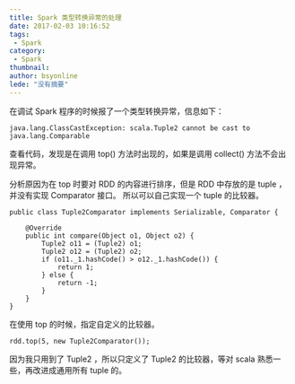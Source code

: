 ```yaml
---
title: Spark 类型转换异常的处理
date: 2017-02-03 10:16:52
tags:
 - Spark
category: 
 - Spark
thumbnail: 
author: bsyonline
lede: "没有摘要"
---
```


在调试 Spark 程序的时候报了一个类型转换异常，信息如下：
```
java.lang.ClassCastException: scala.Tuple2 cannot be cast to java.lang.Comparable
```

<!-- more -->
查看代码，发现是在调用 top() 方法时出现的，如果是调用 collect() 方法不会出现异常。


分析原因为在 top 时要对 RDD 的内容进行排序，但是 RDD 中存放的是 tuple ，并没有实现 Comparator 接口。
所以可以自己实现一个 tuple 的比较器。
```
public class Tuple2Comparator implements Serializable, Comparator {

    @Override
    public int compare(Object o1, Object o2) {
        Tuple2 o11 = (Tuple2) o1;
        Tuple2 o12 = (Tuple2) o2;
        if (o11._1.hashCode() > o12._1.hashCode()) {
            return 1;
        } else {
            return -1;
        }
    }
}
```

在使用 top 的时候，指定自定义的比较器。
```
rdd.top(5, new Tuple2Comparator());
```

因为我只用到了 Tuple2 ，所以只定义了 Tuple2 的比较器，等对 scala 熟悉一些，再改进成通用所有 tuple 的。
